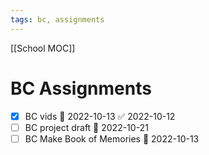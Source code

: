 ```yaml
---
tags: bc, assignments
---
```

[[School MOC]]
# BC Assignments

- [x] BC vids 📅 2022-10-13 ✅ 2022-10-12
- [ ] BC project draft 📅 2022-10-21
- [ ] BC Make Book of Memories 📅 2022-10-13 
